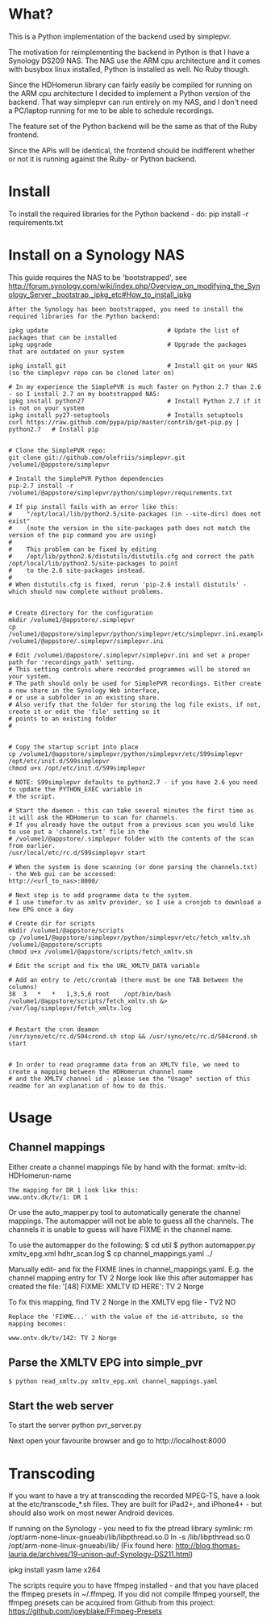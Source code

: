 What?
=====
This is a Python implementation of the backend used by simplepvr.

The motivation for reimplementing the backend in Python is that I have a Synology DS209 NAS.
The NAS use the ARM cpu architecture and it comes with busybox linux installed, Python is installed
as well. No Ruby though.

Since the HDHomerun library can fairly easily be compiled for running on the ARM cpu architecture
I decided to implement a Python version of the backend. That way simplepvr can run entirely on my NAS, and
I don't need a PC/laptop running for me to be able to schedule recordings.

The feature set of the Python backend will be the same as that of the Ruby frontend.

Since the APIs will be identical, the frontend should be indifferent whether or not it is running against the
Ruby- or Python backend.

Install
=======
To install the required libraries for the Python backend - do:
    pip install -r requirements.txt

Install on a Synology NAS
=========================
This guide requires the NAS to be 'bootstrapped', see
    http://forum.synology.com/wiki/index.php/Overview_on_modifying_the_Synology_Server,_bootstrap,_ipkg_etc#How_to_install_ipkg

    After the Synology has been bootstrapped, you need to install the required libraries for the Python backend:

    ipkg update                                 # Update the list of packages that can be installed
    ipkg upgrade                                # Upgrade the packages that are outdated on your system

    ipkg install git                            # Install git on your NAS (so the simplepvr repo can be cloned later on)

    # In my experience the SimplePVR is much faster on Python 2.7 than 2.6 - so I install 2.7 on my bootstrapped NAS:
    ipkg install python27	                    # Install Python 2.7 if it is not on your system
    ipkg install py27-setuptools                # Installs setuptools
    curl https://raw.github.com/pypa/pip/master/contrib/get-pip.py | python2.7   # Install pip


    # Clone the SimplePVR repo:
    git clone git://github.com/olefriis/simplepvr.git /volume1/@appstore/simplepvr

    # Install the SimplePVR Python dependencies
    pip-2.7 install -r /volume1/@appstore/simplepvr/python/simplepvr/requirements.txt

    # If pip install fails with an error like this:
    #    "/opt/local/lib/python2.5/site-packages (in --site-dirs) does not exist"
    #    (note the version in the site-packages path does not match the version of the pip command you are using)
    #
    #    This problem can be fixed by editing
    #    /opt/lib/python2.6/distutils/distutils.cfg and correct the path /opt/local/lib/python2.5/site-packages to point
    #    to the 2.6 site-packages instead.
    #
    # When distutils.cfg is fixed, rerun 'pip-2.6 install distutils' - which should now complete without problems.


    # Create directory for the configuration
    mkdir /volume1/@appstore/.simplepvr
    cp /volume1/@appstore/simplepvr/python/simplepvr/etc/simplepvr.ini.example /volume1/@appstore/.simplepvr/simplepvr.ini

    # Edit /volume1/@appstore/.simplepvr/simplepvr.ini and set a proper path for 'recordings_path' setting.
    # This setting controls where recorded programmes will be stored on your system.
    # The path should only be used for SimplePVR recordings. Either create a new share in the Synology Web interface,
    # or use a subfolder in an existing share.
    # Also verify that the folder for storing the log file exists, if not, create it or edit the 'file' setting so it
    # points to an existing folder
    #


    # Copy the startup script into place
    cp /volume1/@appstore/simplepvr/python/simplepvr/etc/S99simplepvr /opt/etc/init.d/S99simplepvr
    chmod u+x /opt/etc/init.d/S99simplepvr

    # NOTE: S99simplepvr defaults to python2.7 - if you have 2.6 you need to update the PYTHON_EXEC variable in
    # the script.

    # Start the daemon - this can take several minutes the first time as it will ask the HDHomerun to scan for channels.
    # If you already have the output from a previous scan you would like to use put a 'channels.txt' file in the
    # /volume1/@appstore/.simplepvr folder with the contents of the scan from earlier.
    /usr/local/etc/rc.d/S99simplepvr start

    # When the system is done scanning (or done parsing the channels.txt) - the Web gui can be accessed:
    http://<url_to_nas>:8000/

    # Next step is to add programme data to the system.
    # I use timefor.tv as xmltv provider, so I use a cronjob to download a new EPG once a day

    # Create dir for scripts
    mkdir /volume1/@appstore/scripts
    cp /volume1/@appstore/simplepvr/python/simplepvr/etc/fetch_xmltv.sh /volume1/@appstore/scripts
    chmod u+x /volume1/@appstore/scripts/fetch_xmltv.sh

    # Edit the script and fix the URL_XMLTV_DATA variable

    # Add an entry to /etc/crontab (there must be one TAB between the columns)
    38	3	*	*	1,3,5,6	root	/opt/bin/bash /volume1/@appstore/scripts/fetch_xmltv.sh &> /var/log/simplepvr/fetch_xmltv.log


    # Restart the cron deamon
    /usr/syno/etc/rc.d/S04crond.sh stop && /usr/syno/etc/rc.d/S04crond.sh start


    # In order to read programme data from an XMLTV file, we need to create a mapping between the HDHomerun channel name
    # and the XMLTV channel id - please see the "Usage" section of this readme for an explanation of how to do this.



Usage
=====

Channel mappings
----------------
Either create a channel mappings file by hand with the format:
    xmltv-id: HDHomerun-name

    The mapping for DR 1 look like this:
    www.ontv.dk/tv/1: DR 1

Or use the auto_mapper.py tool to automatically generate the channel mappings. The automapper will not be able to
guess all the channels. The channels it is unable to guess will have FIXME in the channel name.

To use the automapper do the following:
    $ cd util
    $ python automapper.py xmltv_epg.xml hdhr_scan.log
    $ cp channel_mappings.yaml ../

Manually edit- and fix the FIXME lines in channel_mappings.yaml.
E.g. the channel mapping entry for TV 2 Norge look like this after automapper has created the file:
    '[48] FIXME: XMLTV ID HERE': TV 2 Norge

To fix this mapping, find TV 2 Norge in the XMLTV epg file -
	    <channel id="www.ontv.dk/tv/142">
	        <display-name lang="no">TV2 NO</display-name>
					<icon src="http://ontv.dk/imgs/epg/logos/tv2no_big.gif" />
	    </channel>

    Replace the 'FIXME...' with the value of the id-attribute, so the mapping becomes:

    www.ontv.dk/tv/142: TV 2 Norge

Parse the XMLTV EPG into simple_pvr
-----------------------------------

    $ python read_xmltv.py xmltv_epg.xml channel_mappings.yaml


Start the web server
--------------------

To start the server
    python pvr_server.py

Next open your favourite browser and go to
    http://localhost:8000



Transcoding
===========
If you want to have a try at transcoding the recorded MPEG-TS, have a look at the etc/transcode_*.sh files. They are
built for iPad2+, and iPhone4+ - but should also work on most newer Android devices.

If running on the Synology - you need to fix the ptread library symlink:
    rm /opt/arm-none-linux-gnueabi/lib/libpthread.so.0
    ln -s /lib/libpthread.so.0 /opt/arm-none-linux-gnueabi/lib/
   (Fix found here: http://blog.thomas-lauria.de/archives/19-unison-auf-Synology-DS211.html)

   ipkg install yasm lame x264

The scripts require you to have ffmpeg installed - and that you have placed the ffmpeg presets in ~/.ffmpeg.
If you did not compile ffmpeg yourself, the ffmpeg presets can be acquired from Github from this project:
 https://github.com/joeyblake/FFmpeg-Presets

